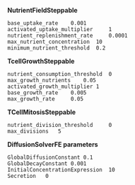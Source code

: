 **NutrientFieldSteppable**	
  
  	base_uptake_rate	0.001
	activated_uptake_multiplier 	1
	nutrient_replenishment_rate 	0.0001
	max_nutrient_concentration 	10
	minimum_nutrient_threshold	0.2

**TcellGrowthSteppable**	
  
  	nutrient_consumption_threshold 	0
	max_growth_nutrients 	0.05
	activated_growth_multiplier	1
	base_growth_rate 	0.005
	max_growth_rate 	0.05

**TCellMitosisSteppable**	

  	nutrient_division_threshold 	0
	max_divisions 	5

**DiffusionSolverFE parameters**	
  
	GlobalDiffusionConstant	0.1
	GlobalDecayConstant	0.001
	InitialConcentrationExpression	10
	Secretion	0
